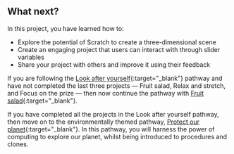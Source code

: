 ## What next?

In this project, you have learned how to:

+ Explore the potential of Scratch to create a three-dimensional scene
+ Create an engaging project that users can interact with through slider variables 
+ Share your project with others and improve it using their feedback

If you are following the [Look after yourself](https://projects.raspberrypi.org/en/raspberrypi/look-after-yourself){:target="_blank"} pathway and have not completed the last three projects — Fruit salad, Relax and stretch, and Focus on the prize — then now continue the pathway with [Fruit salad](https://projects.raspberrypi.org/en/projects/fruit-salad){:target="_blank"}.

If you have completed all the projects in the Look after yourself pathway, then move on to the environmentally themed pathway, [Protect our planet](https://projects.raspberrypi.org/en/pathways/protect-our-planet){:target="_blank"}. In this pathway, you will harness the power of computing to explore our planet, whilst being introduced to procedures and clones.
